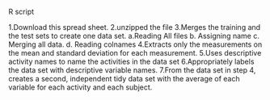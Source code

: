 R script 

1.Download this spread sheet.
2.unzipped the file
3.Merges the training and the test sets to create one data set.
   a.Reading All files
   b. Assigning name
   c. Merging all data.
   d. Reading colnames 
 4.Extracts only the measurements on the mean and standard deviation for each measurement. 
 5.Uses descriptive activity names to name the activities in the data set
 6.Appropriately labels the data set with descriptive variable names. 
 7.From the data set in step 4, creates a second, independent tidy data set with the average of each variable for each activity and each subject.
